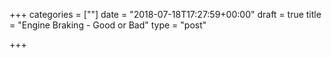 +++
categories = [""]
date = "2018-07-18T17:27:59+00:00"
draft = true
title = "Engine Braking - Good or Bad"
type = "post"

+++
